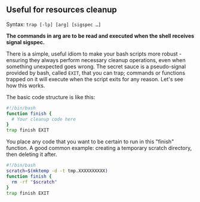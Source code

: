 
## Useful for resources cleanup

Syntax: `trap [-lp] [arg] [sigspec …]`

**The commands in arg are to be read and executed when the shell receives signal sigspec.**

There is a simple, useful idiom to make your bash scripts more robust - ensuring they always perform necessary cleanup operations, even when something unexpected goes wrong. The secret sauce is a pseudo-signal provided by bash, called `EXIT`, that you can trap; commands or functions trapped on it will execute when the script exits for any reason. Let's see how this works.

The basic code structure is like this:
```bash
#!/bin/bash
function finish {
  # Your cleanup code here
}
trap finish EXIT
```
You place any code that you want to be certain to run in this "finish" function. A good common example: creating a temporary scratch directory, then deleting it after.
```bash
#!/bin/bash
scratch=$(mktemp -d -t tmp.XXXXXXXXXX)
function finish {
  rm -rf "$scratch"
}
trap finish EXIT
```